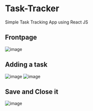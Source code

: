 # Task-Tracker
Simple Task Tracking App using React JS

## Frontpage

![image](https://user-images.githubusercontent.com/108999846/193802287-7ef6fe9a-76a1-469f-a442-0f514d4bf106.png)

## Adding a task

![image](https://user-images.githubusercontent.com/108999846/193802467-2e59ad67-982d-4fdb-8ad6-8a1a256b5ee4.png)
![image](https://user-images.githubusercontent.com/108999846/193802638-dc9437a3-1e5d-4ca8-b797-04738fdefc65.png)

## Save and Close it

![image](https://user-images.githubusercontent.com/108999846/193802764-8acc063b-4141-4970-bf88-f19d8f4a0913.png)


